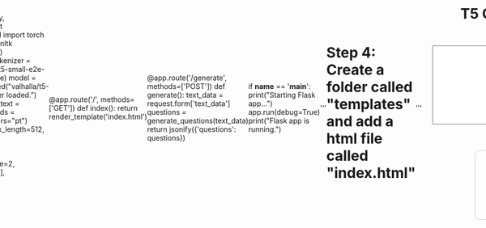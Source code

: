 # QuestionsGenerator2


# Step 1: create and activate enviroment
python -m venv venv
source venv/bin/activate
pip install sentencepiece protobuf torch transformers flask nltk


# Step 2: Create a new Flask project

mkdir t5-question-generator
cd t5-question-generator

# step 3: Create a new file app.py and add the following code:
'''
from flask import Flask, request, jsonify, render_template
from transformers import AutoTokenizer, AutoModelForSeq2SeqLM
import torch
from transformers import pipeline
import nltk
nltk.download('punkt')
app = Flask(__name__)
print("Loading model and tokenizer...")
tokenizer = AutoTokenizer.from_pretrained("valhalla/t5-small-e2e-qg", model_max_length=512, legacy=False)
model = AutoModelForSeq2SeqLM.from_pretrained("valhalla/t5-small-e2e-qg")
print("Model and tokenizer loaded.")
def generate_questions(text_data):
    input_text = f"generate questions: {text_data}"
    input_ids = tokenizer.encode(input_text, return_tensors="pt")
    gen_ids = model.generate(
        input_ids,
        max_length=512,
        num_beams=5,
        early_stopping=True,
        pad_token_id=tokenizer.pad_token_id,
        eos_token_id=tokenizer.eos_token_id,
        length_penalty=1.0,
        no_repeat_ngram_size=2,
        bad_words_ids=[[tokenizer.unk_token_id]],
        num_return_sequences=1,
    )
    gen_text = tokenizer.decode(gen_ids[0], skip_special_tokens=True)

    gen_text = gen_text.replace('<sep>', '\n')


    questions = nltk.sent_tokenize(gen_text)
    return questions

@app.route('/', methods=['GET'])
def index():
    return render_template('index.html')

@app.route('/generate', methods=['POST'])
def generate():
    text_data = request.form['text_data']
    questions = generate_questions(text_data)
    return jsonify({'questions': questions})

if __name__ == '__main__':
    print("Starting Flask app...")
    app.run(debug=True)
    print("Flask app is running.")

'''

# Step 4: Create a folder called "templates" and add a html file called "index.html"
'''
<!DOCTYPE html>
<html>
<head>
  <title>T5 Question Generator</title>
  <style>
    form {
      display: flex;
      flex-direction: column;
      align-items: center;
    }
    label {
      margin-bottom: 10px;
    }
    textarea {
      margin-bottom: 10px;
    }
    #questions {
      max-width: 50%; /* adjust the width to your liking */
      margin: 20px auto; /* add some margin to create space around the questions */
      padding: 20px; /* add some padding to create space between the questions and the border */
      border: 1px solid #ccc; /* add a border to visually separate the questions */
      border-radius: 10px; /* add some rounded corners to the border */
    }
    .container {
  text-align: center;
  padding: 20px;
  

    }
    .container > * {
      width: 100%; /* make all child elements take up the full width */
    }
    .container > h1 {
      margin-bottom: 20px; /* add some margin to create space between the title and the form */
    }
  </style>
</head>
<body style="background-image: url('static/Design sem nome.jpg'); background-size: cover; background-repeat: no-repeat; background-attachment: fixed; display: flex; justify-content: center; align-items: center; height: 100vh; margin: 0;">
  <div class="container">
    <h1>T5 Question Generator</h1>
    <form id="question-form">
      <label for="text_data">Enter a paragraph text:</label>
      <textarea id="text_data" name="text_data" rows="10" cols="50"></textarea>
      <button type="submit">Generate Questions</button>
    </form>
    <div id="questions">
      <h2>Generated Questions:</h2>
      <ul id="questions-list"></ul>
    </div>
  </div>
  <script src="{{ url_for('static', filename='script.js') }}"></script>
</body>
</html>
'''

# Step 5: creat a folder called "static" and add your background image and a js file called "script.js"
'''
document.getElementById('question-form').addEventListener('submit', function(event) {
  event.preventDefault();
  const formData = new FormData(this);
  fetch('/generate', {
    method: 'POST',
    body: formData
  })
  .then(response => {
    if (!response.ok) {
      throw new Error('Network response was not ok ' + response.statusText);
    }
    return response.json();
  })
  .then(data => {
    const questionsList = document.getElementById('questions-list');
    questionsList.innerHTML = '';
    data.questions.forEach(question => {
      const listItem = document.createElement('li');
      listItem.textContent = question;
      questionsList.appendChild(listItem);
    });
  })
  .catch(error => {
    console.error('Error:', error);
  });
});
'''
